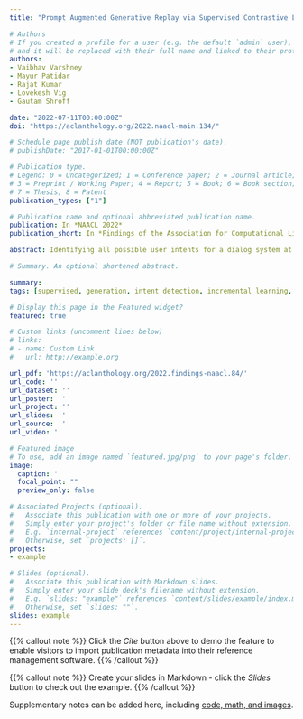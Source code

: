 ```yaml
---
title: "Prompt Augmented Generative Replay via Supervised Contrastive Learning for Lifelong Intent Detection"

# Authors
# If you created a profile for a user (e.g. the default `admin` user), write the username (folder name) here 
# and it will be replaced with their full name and linked to their profile.
authors:
- Vaibhav Varshney
- Mayur Patidar
- Rajat Kumar
- Lovekesh Vig
- Gautam Shroff

date: "2022-07-11T00:00:00Z"
doi: "https://aclanthology.org/2022.naacl-main.134/"

# Schedule page publish date (NOT publication's date).
# publishDate: "2017-01-01T00:00:00Z"

# Publication type.
# Legend: 0 = Uncategorized; 1 = Conference paper; 2 = Journal article;
# 3 = Preprint / Working Paper; 4 = Report; 5 = Book; 6 = Book section;
# 7 = Thesis; 8 = Patent
publication_types: ["1"]

# Publication name and optional abbreviated publication name.
publication: In *NAACL 2022*
publication_short: In *Findings of the Association for Computational Linguistics- NAACL 2022*

abstract: Identifying all possible user intents for a dialog system at design time is challenging even for skilled domain experts. For practical applications, novel intents may have to be inferred incrementally on the fly. This typically entails repeated retraining of the intent detector on both the existing and novel intents which can be expensive and would require storage of all past data corresponding to prior intents. In this paper, the objective is to continually train an intent detector on new intents while maintaining performance on prior intents without mandating access to prior intent data. Several data replay-based approaches have been introduced to avoid catastrophic forgetting during continual learning, including exemplar and generative replay. Current generative replay approaches struggle to generate representative samples because the generation is conditioned solely on the class/task label. Motivated by the recent work around prompt-based generation via pre-trained language models (PLMs), we employ generative replay using PLMs for incremental intent detection. Unlike exemplar replay, we only store the relevant contexts per intent in memory and use these stored contexts (with the class label) as prompts for generating intent-specific utterances. We use a common model for both generation and classification to promote optimal sharing of knowledge across both tasks. To further improve generation, we employ supervised contrastive fine-tuning of the PLM. Our proposed approach achieves state-of-the-art (SOTA) for lifelong intent detection on four public datasets and even outperforms exemplar replay-based approaches. The technique also achieves SOTA on a lifelong relation extraction task, suggesting that the approach is extendable to other continual learning tasks beyond intent detection.

# Summary. An optional shortened abstract.

summary: 
tags: [supervised, generation, intent detection, incremental learning, user-logs, contrastive learning]

# Display this page in the Featured widget?
featured: true

# Custom links (uncomment lines below)
# links:
# - name: Custom Link
#   url: http://example.org

url_pdf: 'https://aclanthology.org/2022.findings-naacl.84/'
url_code: ''
url_dataset: ''
url_poster: ''
url_project: ''
url_slides: ''
url_source: ''
url_video: ''

# Featured image
# To use, add an image named `featured.jpg/png` to your page's folder. 
image:
  caption: ''
  focal_point: ""
  preview_only: false

# Associated Projects (optional).
#   Associate this publication with one or more of your projects.
#   Simply enter your project's folder or file name without extension.
#   E.g. `internal-project` references `content/project/internal-project/index.md`.
#   Otherwise, set `projects: []`.
projects:
- example

# Slides (optional).
#   Associate this publication with Markdown slides.
#   Simply enter your slide deck's filename without extension.
#   E.g. `slides: "example"` references `content/slides/example/index.md`.
#   Otherwise, set `slides: ""`.
slides: example
---
```


{{% callout note %}}
Click the *Cite* button above to demo the feature to enable visitors to import publication metadata into their reference management software.
{{% /callout %}}

{{% callout note %}}
Create your slides in Markdown - click the *Slides* button to check out the example.
{{% /callout %}}

Supplementary notes can be added here, including [code, math, and images](https://wowchemy.com/docs/writing-markdown-latex/).
